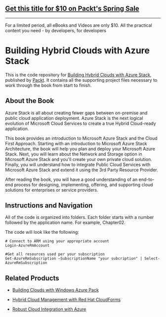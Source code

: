 ## [Get this title for $10 on Packt's Spring Sale](https://www.packt.com/B05432?utm_source=github&utm_medium=packt-github-repo&utm_campaign=spring_10_dollar_2022)
-----
For a limited period, all eBooks and Videos are only $10. All the practical content you need \- by developers, for developers

# Building Hybrid Clouds with Azure Stack
This is the code repository for [Building Hybrid Clouds with Azure Stack](https://www.packtpub.com/virtualization-and-cloud/building-hybrid-clouds-azure-stack?utm_source=github&utm_medium=repository&utm_campaign=9781786466297), published by [Packt](https://www.packtpub.com/?utm_source=github). It contains all the supporting project files necessary to work through the book from start to finish.
## About the Book
Azure Stack is all about creating fewer gaps between on-premise and public cloud application deployment. Azure Stack is the next logical evolution of Microsoft Cloud Services to create a true Hybrid Cloud-ready application.

This book provides an introduction to Microsoft Azure Stack and the Cloud First Approach. Starting with an introduction to Microsoft Azure Stack Architecture, the book will help you plan and deploy your Microsoft Azure Stack. Next, you will learn about the Network and Storage option in Microsoft Azure Stack and you'll create your own private cloud solution. Finally, you will understand how to integrate Public Cloud Services with Microsoft Azure Stack and extend it using the 3rd Party Resource Provider.

After reading the book, you will have a good understanding of an end-to-end process for designing, implementing, offering, and supporting cloud solutions for enterprises or service providers.

## Instructions and Navigation
All of the code is organized into folders. Each folder starts with a number followed by the application name. For example, Chapter02.



The code will look like the following:
```
# Connect to ARM using your appropriate account
Login-AzureRmAccount

#Get all resources used per your subscription
Get-AzureRmSubscription –SubscriptionName "your subcription" | Select-AzureRmSubscription
```



## Related Products
* [Building Clouds with Windows Azure Pack](https://www.packtpub.com/virtualization-and-cloud/building-clouds-windows-azure-pack?utm_source=github&utm_medium=repository&utm_campaign=9781785882470)

* [Hybrid Cloud Management with Red Hat CloudForms](https://www.packtpub.com/virtualization-and-cloud/hybrid-cloud-management-red-hat-cloudforms?utm_source=github&utm_medium=repository&utm_campaign=9781785283574)

* [Robust Cloud Integration with Azure](https://www.packtpub.com/virtualization-and-cloud/robust-cloud-integration-azure?utm_source=github&utm_medium=repository&utm_campaign=9781786465573)
